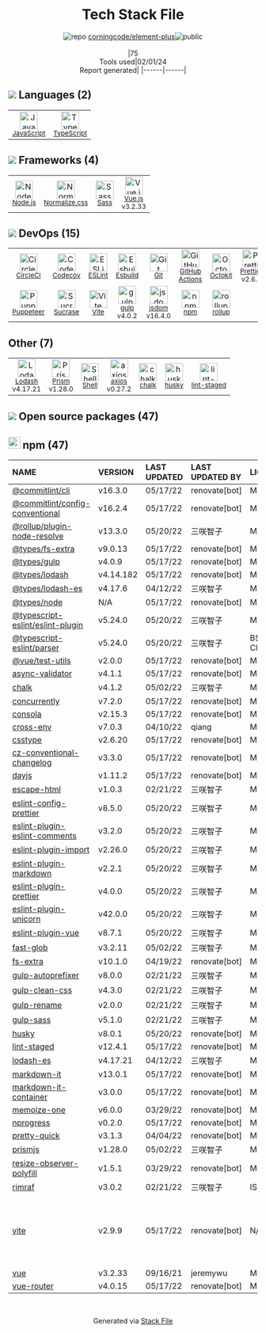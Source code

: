 <!--
&lt;--- Readme.md Snippet without images Start ---&gt;
## Tech Stack
corningcode/element-plus is built on the following main stack:

- [CircleCI](https://circleci.com/) – Continuous Integration
- [gulp](http://gulpjs.com/) – JS Build Tools / JS Task Runners
- [Node.js](http://nodejs.org/) – Frameworks (Full Stack)
- [Sass](http://sass-lang.com/) – CSS Pre-processors / Extensions
- [JavaScript](https://developer.mozilla.org/en-US/docs/Web/JavaScript) – Languages
- [TypeScript](http://www.typescriptlang.org) – Languages
- [Lodash](https://lodash.com) – Javascript Utilities & Libraries
- [Codecov](https://codecov.io/) – Code Coverage
- [ESLint](http://eslint.org/) – Code Review
- [Vue.js](http://vuejs.org/) – Javascript UI Libraries
- [rollup](http://rollupjs.org/) – JS Build Tools / JS Task Runners
- [Shell](https://en.wikipedia.org/wiki/Shell_script) – Shells
- [axios](https://github.com/mzabriskie/axios) – Javascript Utilities & Libraries
- [Normalize.css](https://necolas.github.io/normalize.css/) – CSS Pre-processors / Extensions
- [Prettier](https://prettier.io/) – Code Review
- [jsdom](https://github.com/jsdom/jsdom) – Headless Browsers
- [Puppeteer](https://github.com/GoogleChrome/puppeteer) – Headless Browsers
- [Sucrase](https://sucrase.io/) – JavaScript Compilers
- [Octokit](https://github.com/octokit/octokit.net) – Tools for GitHub
- [Prism](https://prismjs.com/) – Javascript Utilities & Libraries
- [GitHub Actions](https://github.com/features/actions) – Continuous Integration
- [Vite](https://vitejs.dev/) – JS Build Tools / JS Task Runners
- [Esbuild](https://esbuild.github.io/) – JS Build Tools / JS Task Runners

Full tech stack [here](/techstack.md)

&lt;--- Readme.md Snippet without images End ---&gt;

&lt;--- Readme.md Snippet with images Start ---&gt;
## Tech Stack
corningcode/element-plus is built on the following main stack:

- <img width='25' height='25' src='https://img.stackshare.io/service/190/CvqrSSFs_400x400.jpg' alt='CircleCI'/> [CircleCI](https://circleci.com/) – Continuous Integration
- <img width='25' height='25' src='https://img.stackshare.io/service/844/iruTC031.png' alt='gulp'/> [gulp](http://gulpjs.com/) – JS Build Tools / JS Task Runners
- <img width='25' height='25' src='https://img.stackshare.io/service/1011/n1JRsFeB_400x400.png' alt='Node.js'/> [Node.js](http://nodejs.org/) – Frameworks (Full Stack)
- <img width='25' height='25' src='https://img.stackshare.io/service/1171/jCR2zNJV.png' alt='Sass'/> [Sass](http://sass-lang.com/) – CSS Pre-processors / Extensions
- <img width='25' height='25' src='https://img.stackshare.io/service/1209/javascript.jpeg' alt='JavaScript'/> [JavaScript](https://developer.mozilla.org/en-US/docs/Web/JavaScript) – Languages
- <img width='25' height='25' src='https://img.stackshare.io/service/1612/bynNY5dJ.jpg' alt='TypeScript'/> [TypeScript](http://www.typescriptlang.org) – Languages
- <img width='25' height='25' src='https://img.stackshare.io/service/2438/lodash.png' alt='Lodash'/> [Lodash](https://lodash.com) – Javascript Utilities & Libraries
- <img width='25' height='25' src='https://img.stackshare.io/service/2673/Codecov_Mark_Circle_Pink.png' alt='Codecov'/> [Codecov](https://codecov.io/) – Code Coverage
- <img width='25' height='25' src='https://img.stackshare.io/service/3337/Q4L7Jncy.jpg' alt='ESLint'/> [ESLint](http://eslint.org/) – Code Review
- <img width='25' height='25' src='https://img.stackshare.io/service/3837/paeckCWC.png' alt='Vue.js'/> [Vue.js](http://vuejs.org/) – Javascript UI Libraries
- <img width='25' height='25' src='https://img.stackshare.io/service/4423/zE8RTn9E_400x400.jpg' alt='rollup'/> [rollup](http://rollupjs.org/) – JS Build Tools / JS Task Runners
- <img width='25' height='25' src='https://img.stackshare.io/service/4631/default_c2062d40130562bdc836c13dbca02d318205a962.png' alt='Shell'/> [Shell](https://en.wikipedia.org/wiki/Shell_script) – Shells
- <img width='25' height='25' src='https://img.stackshare.io/no-img-open-source.png' alt='axios'/> [axios](https://github.com/mzabriskie/axios) – Javascript Utilities & Libraries
- <img width='25' height='25' src='https://img.stackshare.io/service/6361/default_8c8faac34fdcb5b696503f5166b5232ad0adcf6e.png' alt='Normalize.css'/> [Normalize.css](https://necolas.github.io/normalize.css/) – CSS Pre-processors / Extensions
- <img width='25' height='25' src='https://img.stackshare.io/service/7035/default_66f265943abed56bcdbfca1c866a4261b1fbb063.jpg' alt='Prettier'/> [Prettier](https://prettier.io/) – Code Review
- <img width='25' height='25' src='https://img.stackshare.io/service/7054/preview.jpeg' alt='jsdom'/> [jsdom](https://github.com/jsdom/jsdom) – Headless Browsers
- <img width='25' height='25' src='https://img.stackshare.io/service/7553/puppeteer.png' alt='Puppeteer'/> [Puppeteer](https://github.com/GoogleChrome/puppeteer) – Headless Browsers
- <img width='25' height='25' src='https://img.stackshare.io/no-img-open-source.png' alt='Sucrase'/> [Sucrase](https://sucrase.io/) – JavaScript Compilers
- <img width='25' height='25' src='https://img.stackshare.io/service/9827/octokit-dotnet_2.png' alt='Octokit'/> [Octokit](https://github.com/octokit/octokit.net) – Tools for GitHub
- <img width='25' height='25' src='https://img.stackshare.io/service/10010/Screen_Shot_2012-07-31_at_21.57.03__400x400.png' alt='Prism'/> [Prism](https://prismjs.com/) – Javascript Utilities & Libraries
- <img width='25' height='25' src='https://img.stackshare.io/service/11563/actions.png' alt='GitHub Actions'/> [GitHub Actions](https://github.com/features/actions) – Continuous Integration
- <img width='25' height='25' src='https://img.stackshare.io/service/21547/default_1aeac791cde11ff66cc0b20dcc6144eeb185c905.png' alt='Vite'/> [Vite](https://vitejs.dev/) – JS Build Tools / JS Task Runners
- <img width='25' height='25' src='https://img.stackshare.io/service/25166/default_2dcc9286a150737a14625d18f6f93747f72be430.png' alt='Esbuild'/> [Esbuild](https://esbuild.github.io/) – JS Build Tools / JS Task Runners

Full tech stack [here](/techstack.md)

&lt;--- Readme.md Snippet with images End ---&gt;
-->
<div align="center">

# Tech Stack File
![](https://img.stackshare.io/repo.svg "repo") [corningcode/element-plus](https://github.com/corningcode/element-plus)![](https://img.stackshare.io/public_badge.svg "public")
<br/><br/>
|75<br/>Tools used|02/01/24 <br/>Report generated|
|------|------|
</div>

## <img src='https://img.stackshare.io/languages.svg'/> Languages (2)
<table><tr>
  <td align='center'>
  <img width='36' height='36' src='https://img.stackshare.io/service/1209/javascript.jpeg' alt='JavaScript'>
  <br>
  <sub><a href="https://developer.mozilla.org/en-US/docs/Web/JavaScript">JavaScript</a></sub>
  <br>
  <sub></sub>
</td>

<td align='center'>
  <img width='36' height='36' src='https://img.stackshare.io/service/1612/bynNY5dJ.jpg' alt='TypeScript'>
  <br>
  <sub><a href="http://www.typescriptlang.org">TypeScript</a></sub>
  <br>
  <sub></sub>
</td>

</tr>
</table>

## <img src='https://img.stackshare.io/frameworks.svg'/> Frameworks (4)
<table><tr>
  <td align='center'>
  <img width='36' height='36' src='https://img.stackshare.io/service/1011/n1JRsFeB_400x400.png' alt='Node.js'>
  <br>
  <sub><a href="http://nodejs.org/">Node.js</a></sub>
  <br>
  <sub></sub>
</td>

<td align='center'>
  <img width='36' height='36' src='https://img.stackshare.io/service/6361/default_8c8faac34fdcb5b696503f5166b5232ad0adcf6e.png' alt='Normalize.css'>
  <br>
  <sub><a href="https://necolas.github.io/normalize.css/">Normalize.css</a></sub>
  <br>
  <sub></sub>
</td>

<td align='center'>
  <img width='36' height='36' src='https://img.stackshare.io/service/1171/jCR2zNJV.png' alt='Sass'>
  <br>
  <sub><a href="http://sass-lang.com/">Sass</a></sub>
  <br>
  <sub></sub>
</td>

<td align='center'>
  <img width='36' height='36' src='https://img.stackshare.io/service/3837/paeckCWC.png' alt='Vue.js'>
  <br>
  <sub><a href="http://vuejs.org/">Vue.js</a></sub>
  <br>
  <sub>v3.2.33</sub>
</td>

</tr>
</table>

## <img src='https://img.stackshare.io/devops.svg'/> DevOps (15)
<table><tr>
  <td align='center'>
  <img width='36' height='36' src='https://img.stackshare.io/service/190/CvqrSSFs_400x400.jpg' alt='CircleCI'>
  <br>
  <sub><a href="https://circleci.com/">CircleCI</a></sub>
  <br>
  <sub></sub>
</td>

<td align='center'>
  <img width='36' height='36' src='https://img.stackshare.io/service/2673/Codecov_Mark_Circle_Pink.png' alt='Codecov'>
  <br>
  <sub><a href="https://codecov.io/">Codecov</a></sub>
  <br>
  <sub></sub>
</td>

<td align='center'>
  <img width='36' height='36' src='https://img.stackshare.io/service/3337/Q4L7Jncy.jpg' alt='ESLint'>
  <br>
  <sub><a href="http://eslint.org/">ESLint</a></sub>
  <br>
  <sub></sub>
</td>

<td align='center'>
  <img width='36' height='36' src='https://img.stackshare.io/service/25166/default_2dcc9286a150737a14625d18f6f93747f72be430.png' alt='Esbuild'>
  <br>
  <sub><a href="https://esbuild.github.io/">Esbuild</a></sub>
  <br>
  <sub></sub>
</td>

<td align='center'>
  <img width='36' height='36' src='https://img.stackshare.io/service/1046/git.png' alt='Git'>
  <br>
  <sub><a href="http://git-scm.com/">Git</a></sub>
  <br>
  <sub></sub>
</td>

<td align='center'>
  <img width='36' height='36' src='https://img.stackshare.io/service/11563/actions.png' alt='GitHub Actions'>
  <br>
  <sub><a href="https://github.com/features/actions">GitHub Actions</a></sub>
  <br>
  <sub></sub>
</td>

<td align='center'>
  <img width='36' height='36' src='https://img.stackshare.io/service/9827/octokit-dotnet_2.png' alt='Octokit'>
  <br>
  <sub><a href="https://github.com/octokit/octokit.net">Octokit</a></sub>
  <br>
  <sub></sub>
</td>

<td align='center'>
  <img width='36' height='36' src='https://img.stackshare.io/service/7035/default_66f265943abed56bcdbfca1c866a4261b1fbb063.jpg' alt='Prettier'>
  <br>
  <sub><a href="https://prettier.io/">Prettier</a></sub>
  <br>
  <sub>v2.6.2</sub>
</td>

</tr>
<tr>
  <td align='center'>
  <img width='36' height='36' src='https://img.stackshare.io/service/7553/puppeteer.png' alt='Puppeteer'>
  <br>
  <sub><a href="https://github.com/GoogleChrome/puppeteer">Puppeteer</a></sub>
  <br>
  <sub></sub>
</td>

<td align='center'>
  <img width='36' height='36' src='https://img.stackshare.io/no-img-open-source.png' alt='Sucrase'>
  <br>
  <sub><a href="https://sucrase.io/">Sucrase</a></sub>
  <br>
  <sub></sub>
</td>

<td align='center'>
  <img width='36' height='36' src='https://img.stackshare.io/service/21547/default_1aeac791cde11ff66cc0b20dcc6144eeb185c905.png' alt='Vite'>
  <br>
  <sub><a href="https://vitejs.dev/">Vite</a></sub>
  <br>
  <sub></sub>
</td>

<td align='center'>
  <img width='36' height='36' src='https://img.stackshare.io/service/844/iruTC031.png' alt='gulp'>
  <br>
  <sub><a href="http://gulpjs.com/">gulp</a></sub>
  <br>
  <sub>v4.0.2</sub>
</td>

<td align='center'>
  <img width='36' height='36' src='https://img.stackshare.io/service/7054/preview.jpeg' alt='jsdom'>
  <br>
  <sub><a href="https://github.com/jsdom/jsdom">jsdom</a></sub>
  <br>
  <sub>v16.4.0</sub>
</td>

<td align='center'>
  <img width='36' height='36' src='https://img.stackshare.io/service/1120/lejvzrnlpb308aftn31u.png' alt='npm'>
  <br>
  <sub><a href="https://www.npmjs.com/">npm</a></sub>
  <br>
  <sub></sub>
</td>

<td align='center'>
  <img width='36' height='36' src='https://img.stackshare.io/service/4423/zE8RTn9E_400x400.jpg' alt='rollup'>
  <br>
  <sub><a href="http://rollupjs.org/">rollup</a></sub>
  <br>
  <sub></sub>
</td>

</tr>
</table>

## Other (7)
<table><tr>
  <td align='center'>
  <img width='36' height='36' src='https://img.stackshare.io/service/2438/lodash.png' alt='Lodash'>
  <br>
  <sub><a href="https://lodash.com">Lodash</a></sub>
  <br>
  <sub>v4.17.21</sub>
</td>

<td align='center'>
  <img width='36' height='36' src='https://img.stackshare.io/service/10010/Screen_Shot_2012-07-31_at_21.57.03__400x400.png' alt='Prism'>
  <br>
  <sub><a href="https://prismjs.com/">Prism</a></sub>
  <br>
  <sub>v1.28.0</sub>
</td>

<td align='center'>
  <img width='36' height='36' src='https://img.stackshare.io/service/4631/default_c2062d40130562bdc836c13dbca02d318205a962.png' alt='Shell'>
  <br>
  <sub><a href="https://en.wikipedia.org/wiki/Shell_script">Shell</a></sub>
  <br>
  <sub></sub>
</td>

<td align='center'>
  <img width='36' height='36' src='https://img.stackshare.io/no-img-open-source.png' alt='axios'>
  <br>
  <sub><a href="https://github.com/mzabriskie/axios">axios</a></sub>
  <br>
  <sub>v0.27.2</sub>
</td>

<td align='center'>
  <img width='36' height='36' src='https://img.stackshare.io/service/8072/13122722.png' alt='chalk'>
  <br>
  <sub><a href="https://github.com/chalk/chalk">chalk</a></sub>
  <br>
  <sub></sub>
</td>

<td align='center'>
  <img width='36' height='36' src='https://img.stackshare.io/service/9527/5502029.jpeg' alt='husky'>
  <br>
  <sub><a href="https://github.com/typicode/husky">husky</a></sub>
  <br>
  <sub></sub>
</td>

<td align='center'>
  <img width='36' height='36' src='https://img.stackshare.io/service/10577/11071.jpeg' alt='lint-staged'>
  <br>
  <sub><a href="https://github.com/okonet/lint-staged">lint-staged</a></sub>
  <br>
  <sub></sub>
</td>

</tr>
</table>


## <img src='https://img.stackshare.io/group.svg' /> Open source packages (47)</h2>

## <img width='24' height='24' src='https://img.stackshare.io/service/1120/lejvzrnlpb308aftn31u.png'/> npm (47)

|NAME|VERSION|LAST UPDATED|LAST UPDATED BY|LICENSE|VULNERABILITIES|
|:------|:------|:------|:------|:------|:------|
|[@commitlint/cli](https://www.npmjs.com/@commitlint/cli)|v16.3.0|05/17/22|renovate[bot] |MIT|N/A|
|[@commitlint/config-conventional](https://www.npmjs.com/@commitlint/config-conventional)|v16.2.4|05/17/22|renovate[bot] |MIT|N/A|
|[@rollup/plugin-node-resolve](https://www.npmjs.com/@rollup/plugin-node-resolve)|v13.3.0|05/20/22|三咲智子 |MIT|N/A|
|[@types/fs-extra](https://www.npmjs.com/@types/fs-extra)|v9.0.13|05/17/22|renovate[bot] |MIT|N/A|
|[@types/gulp](https://www.npmjs.com/@types/gulp)|v4.0.9|05/17/22|renovate[bot] |MIT|N/A|
|[@types/lodash](https://www.npmjs.com/@types/lodash)|v4.14.182|05/17/22|renovate[bot] |MIT|N/A|
|[@types/lodash-es](https://www.npmjs.com/@types/lodash-es)|v4.17.6|04/12/22|三咲智子 |MIT|N/A|
|[@types/node](https://www.npmjs.com/@types/node)|N/A|05/17/22|renovate[bot] |MIT|N/A|
|[@typescript-eslint/eslint-plugin](https://www.npmjs.com/@typescript-eslint/eslint-plugin)|v5.24.0|05/20/22|三咲智子 |MIT|N/A|
|[@typescript-eslint/parser](https://www.npmjs.com/@typescript-eslint/parser)|v5.24.0|05/20/22|三咲智子 |BSD-2-Clause|N/A|
|[@vue/test-utils](https://www.npmjs.com/@vue/test-utils)|v2.0.0|05/17/22|renovate[bot] |MIT|N/A|
|[async-validator](https://www.npmjs.com/async-validator)|v4.1.1|05/17/22|renovate[bot] |MIT|N/A|
|[chalk](https://www.npmjs.com/chalk)|v4.1.2|05/02/22|三咲智子 |MIT|N/A|
|[concurrently](https://www.npmjs.com/concurrently)|v7.2.0|05/17/22|renovate[bot] |MIT|N/A|
|[consola](https://www.npmjs.com/consola)|v2.15.3|05/17/22|renovate[bot] |MIT|N/A|
|[cross-env](https://www.npmjs.com/cross-env)|v7.0.3|04/10/22|qiang |MIT|N/A|
|[csstype](https://www.npmjs.com/csstype)|v2.6.20|05/17/22|renovate[bot] |MIT|N/A|
|[cz-conventional-changelog](https://www.npmjs.com/cz-conventional-changelog)|v3.3.0|05/17/22|renovate[bot] |MIT|N/A|
|[dayjs](https://www.npmjs.com/dayjs)|v1.11.2|05/17/22|renovate[bot] |MIT|N/A|
|[escape-html](https://www.npmjs.com/escape-html)|v1.0.3|02/21/22|三咲智子 |MIT|N/A|
|[eslint-config-prettier](https://www.npmjs.com/eslint-config-prettier)|v8.5.0|05/20/22|三咲智子 |MIT|N/A|
|[eslint-plugin-eslint-comments](https://www.npmjs.com/eslint-plugin-eslint-comments)|v3.2.0|05/20/22|三咲智子 |MIT|N/A|
|[eslint-plugin-import](https://www.npmjs.com/eslint-plugin-import)|v2.26.0|05/20/22|三咲智子 |MIT|N/A|
|[eslint-plugin-markdown](https://www.npmjs.com/eslint-plugin-markdown)|v2.2.1|05/20/22|三咲智子 |MIT|N/A|
|[eslint-plugin-prettier](https://www.npmjs.com/eslint-plugin-prettier)|v4.0.0|05/20/22|三咲智子 |MIT|N/A|
|[eslint-plugin-unicorn](https://www.npmjs.com/eslint-plugin-unicorn)|v42.0.0|05/20/22|三咲智子 |MIT|N/A|
|[eslint-plugin-vue](https://www.npmjs.com/eslint-plugin-vue)|v8.7.1|05/20/22|三咲智子 |MIT|N/A|
|[fast-glob](https://www.npmjs.com/fast-glob)|v3.2.11|05/02/22|三咲智子 |MIT|N/A|
|[fs-extra](https://www.npmjs.com/fs-extra)|v10.1.0|04/19/22|renovate[bot] |MIT|N/A|
|[gulp-autoprefixer](https://www.npmjs.com/gulp-autoprefixer)|v8.0.0|02/21/22|三咲智子 |MIT|N/A|
|[gulp-clean-css](https://www.npmjs.com/gulp-clean-css)|v4.3.0|02/21/22|三咲智子 |MIT|N/A|
|[gulp-rename](https://www.npmjs.com/gulp-rename)|v2.0.0|02/21/22|三咲智子 |MIT|N/A|
|[gulp-sass](https://www.npmjs.com/gulp-sass)|v5.1.0|02/21/22|三咲智子 |MIT|N/A|
|[husky](https://www.npmjs.com/husky)|v8.0.1|05/20/22|renovate[bot] |MIT|N/A|
|[lint-staged](https://www.npmjs.com/lint-staged)|v12.4.1|05/17/22|renovate[bot] |MIT|N/A|
|[lodash-es](https://www.npmjs.com/lodash-es)|v4.17.21|04/12/22|三咲智子 |MIT|N/A|
|[markdown-it](https://www.npmjs.com/markdown-it)|v13.0.1|05/17/22|renovate[bot] |MIT|N/A|
|[markdown-it-container](https://www.npmjs.com/markdown-it-container)|v3.0.0|05/17/22|renovate[bot] |MIT|N/A|
|[memoize-one](https://www.npmjs.com/memoize-one)|v6.0.0|03/29/22|renovate[bot] |MIT|N/A|
|[nprogress](https://www.npmjs.com/nprogress)|v0.2.0|05/17/22|renovate[bot] |MIT|N/A|
|[pretty-quick](https://www.npmjs.com/pretty-quick)|v3.1.3|04/04/22|renovate[bot] |MIT|N/A|
|[prismjs](https://www.npmjs.com/prismjs)|v1.28.0|05/02/22|三咲智子 |MIT|N/A|
|[resize-observer-polyfill](https://www.npmjs.com/resize-observer-polyfill)|v1.5.1|03/29/22|renovate[bot] |MIT|N/A|
|[rimraf](https://www.npmjs.com/rimraf)|v3.0.2|02/21/22|三咲智子 |ISC|N/A|
|[vite](https://www.npmjs.com/vite)|v2.9.9|05/17/22|renovate[bot] |N/A|[CVE-2024-23331](https://github.com/advisories/GHSA-c24v-8rfc-w8vw) (High)<br/>[CVE-2023-34092](https://github.com/advisories/GHSA-353f-5xf4-qw67) (High)<br/>[CVE-2022-35204](https://github.com/advisories/GHSA-mv48-hcvh-8jj8) (Moderate)|
|[vue](https://www.npmjs.com/vue)|v3.2.33|09/16/21|jeremywu |MIT|N/A|
|[vue-router](https://www.npmjs.com/vue-router)|v4.0.15|05/17/22|renovate[bot] |MIT|N/A|

<br/>
<div align='center'>

Generated via [Stack File](https://github.com/marketplace/stack-file)
